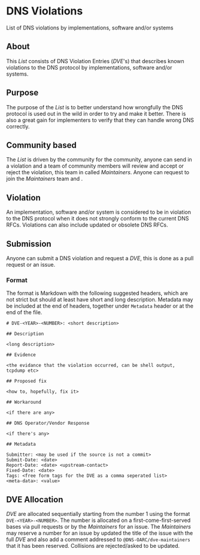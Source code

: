 # DNS Violations
List of DNS violations by implementations, software and/or systems

## About
This _List_ consists of DNS Violation Entries (_DVE_'s) that describes known
violations to the DNS protocol by implementations, software and/or systems.

## Purpose
The purpose of the _List_ is to better understand how wrongfully the DNS
protocol is used out in the wild in order to try and make it better.
There is also a great gain for implementers to verify that they can handle
wrong DNS correctly.

## Community based
The _List_ is driven by the community for the community, anyone can send in
a violation and a team of community members will review and accept or reject
the violation, this team in called _Maintainers_.  Anyone can request to join
the _Maintainers_ team and <acceptance method TBD>.

## Violation
An implementation, software and/or system is considered to be in violation
to the DNS protocol when it does not strongly conform to the current DNS
RFCs.  Violations can also include updated or obsolete DNS RFCs.

## Submission
Anyone can submit a DNS violation and request a _DVE_, this is done as a
pull request or an issue.

### Format
The format is Markdown with the following suggested headers, which are not
strict but should at least have short and long description.  Metadata may be
included at the end of headers, together under `Metadata` header or at the
end of the file.

```
# DVE-<YEAR>-<NUMBER>: <short description>

## Description

<long description>

## Evidence

<the evidance that the violation occurred, can be shell output, tcpdump etc>

## Proposed fix

<how to, hopefully, fix it>

## Workaround

<if there are any>

## DNS Operator/Vendor Response

<if there's any>

## Metadata

Submitter: <may be used if the source is not a commit>
Submit-Date: <date>
Report-Date: <date> <upstream-contact>
Fixed-Date: <date>
Tags: <free form tags for the DVE as a comma seperated list>
<meta-data>: <value>
```

## DVE Allocation
_DVE_ are allocated sequentially starting from the number 1 using the format
`DVE-<YEAR>-<NUMBER>`.  The number is allocated on a first-come-first-served
bases via pull requests or by the _Maintainers_ for an issue.  The
_Maintainers_ may reserve a number for an issue by updated the title of the
issue with the full _DVE_ and also add a comment addressed to
`@DNS-OARC/dve-maintainers` that it has been reserved.  Collisions are
rejected/asked to be updated.
